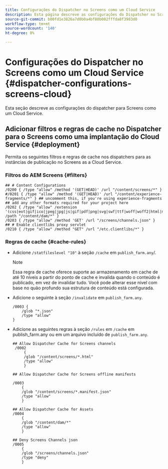 ```yaml
---
title: Configurações do Dispatcher no Screens como um Cloud Service
description: Esta página descreve as configurações do Dispatcher no Screens como um Cloud Service.
source-git-commit: b00fd1e3826a7d0b0a4bf80b002fffda8f3983d0
workflow-type: tm+mt
source-wordcount: '140'
ht-degree: 0%

---
```



# Configurações do Dispatcher no Screens como um Cloud Service {#dispatcher-configurations-screens-cloud}

Esta seção descreve as configurações do dispatcher para Screens como um Cloud Service.

## Adicionar filtros e regras de cache no Dispatcher para o Screens como uma implantação do Cloud Service {#deployment}

Permita os seguintes filtros e regras de cache nos dispatchers para as instâncias de publicação no Screens as a Cloud Service.

### Filtros do AEM Screens {#filters}

```
## # Content Configurations
/0200 { /type "allow" /method '(GET|HEAD)' /url "/content/screens/*" }
#/0201 { /type "allow" /method '(GET|HEAD)' /url "/content/experience-fragments/*" } ## uncomment this, if you're using experience-fragments
## add any other formats required for your project here
/0202 { /type "allow" /extension '(css|eot|gif|ico|jpeg|jpg|js|gif|pdf|png|svg|swf|ttf|woff|woff2|html|mp4|mov|m4v)' /path "/content/dam/*" }
/0203 { /type "allow" /method 'GET' /url "/screens/channels.json" }
## # Enable clientlibs proxy servlet
/0210 { /type "allow" /method "GET" /url "/etc.clientlibs/*" }
```

### Regras de cache {#cache-rules}

* Adicione `/statfileslevel "10"` à seção `/cache` em `publish_farm.any`/.

   >[!NOTE]
   >Essa regra de cache oferece suporte ao armazenamento em cache de até 10 níveis a partir do ponto de cache e invalida quando o conteúdo é publicado, em vez de invalidar tudo. Você pode alterar esse nível com base no quão profundo sua estrutura de conteúdo está configurada.

* Adicione o seguinte à seção `/invalidate` em `publish_farm.any`.

   ```
   /0003 {
       /glob "*.json"
       /type "allow"
   }
   ```

* Adicione as seguintes regras à seção `/rules` em `/cache` em publish_farm.any ou em um arquivo incluído de `publish_farm.any`.

   ```
   ## Allow Dispatcher Cache for Screens channels
    /0002
        {
        /glob "/content/screens/*.html"
        /type "allow"
        }
   
   ## Allow Dispatcher Cache for Screens offline manifests
   
   /0003
       {
       /glob "/content/screens/*.manifest.json"
       /type "allow"
       }
   
   ## Allow Dispatcher Cache for Assets
   /0004
       {
       /glob "/content/dam/*"
       /type "allow"
       }
   
   ## Deny Screens Channels json
   /0005
       {
       /glob "/screens/channels.json"
       /type "deny"
       }
   ```
